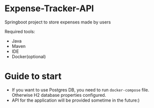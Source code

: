 # Expense-Tracker-API
Springboot project to store expenses made by users

Required tools:
- Java
- Maven
- IDE
- Docker(optional)


# Guide to start
- If you want to use Postgres DB, you need to run `docker-compose` file. Otherwise H2 database properties configured.
- API for the application will be provided sometime in the future:)
